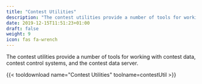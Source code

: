 ```yaml
---
title: "Contest Utilities"
description: "The contest utilities provide a number of tools for working with contest data, contest control systems, and the contest data server"
date: 2019-12-15T11:51:23+01:00
draft: false
weight: 9
icon: fas fa-wrench
---
```


The contest utilities provide a number of tools for working with contest data, contest control systems, and the contest
data server.

{{< tooldownload name="Contest Utilities" toolname=contestUtil >}}
